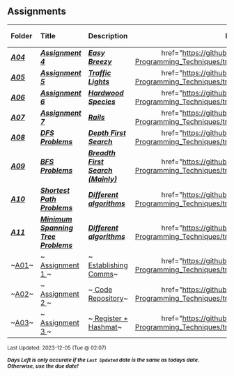 ## Assignments

| Folder | Title | Description | Due | Due Date | Days Left<sup>*</sup> |
|:------|:------|:------|:-----:|:-----:|-----|
| ***<a href="https://github.com/rugbyprof/4883-Programming_Techniques/tree/master/Assignments/A04">A04</a>*** | ***<a href="https://github.com/rugbyprof/4883-Programming_Techniques/tree/master/Assignments/A04"> Assignment 4  </a>*** | ***<a href="https://github.com/rugbyprof/4883-Programming_Techniques/tree/master/Assignments/A04"> Easy Breezy</a>*** | href="https://github.com/rugbyprof/4883-Programming_Techniques/tree/master/Assignments/A04"> | ***<a href="https://github.com/rugbyprof/4883-Programming_Techniques/tree/master/Assignments/A04">Dec 8th</a>*** | 3 |
| ***<a href="https://github.com/rugbyprof/4883-Programming_Techniques/tree/master/Assignments/A05">A05</a>*** | ***<a href="https://github.com/rugbyprof/4883-Programming_Techniques/tree/master/Assignments/A05"> Assignment 5 </a>*** | ***<a href="https://github.com/rugbyprof/4883-Programming_Techniques/tree/master/Assignments/A05"> Traffic Lights</a>*** | href="https://github.com/rugbyprof/4883-Programming_Techniques/tree/master/Assignments/A05"> | ***<a href="https://github.com/rugbyprof/4883-Programming_Techniques/tree/master/Assignments/A05">Dec 8th</a>*** | 3 |
| ***<a href="https://github.com/rugbyprof/4883-Programming_Techniques/tree/master/Assignments/A06">A06</a>*** | ***<a href="https://github.com/rugbyprof/4883-Programming_Techniques/tree/master/Assignments/A06"> Assignment 6 </a>*** | ***<a href="https://github.com/rugbyprof/4883-Programming_Techniques/tree/master/Assignments/A06"> Hardwood Species</a>*** | href="https://github.com/rugbyprof/4883-Programming_Techniques/tree/master/Assignments/A06"> | ***<a href="https://github.com/rugbyprof/4883-Programming_Techniques/tree/master/Assignments/A06">Dec 8th</a>*** | 3 |
| ***<a href="https://github.com/rugbyprof/4883-Programming_Techniques/tree/master/Assignments/A07">A07</a>*** | ***<a href="https://github.com/rugbyprof/4883-Programming_Techniques/tree/master/Assignments/A07"> Assignment 7 </a>*** | ***<a href="https://github.com/rugbyprof/4883-Programming_Techniques/tree/master/Assignments/A07"> Rails</a>*** | href="https://github.com/rugbyprof/4883-Programming_Techniques/tree/master/Assignments/A07"> | ***<a href="https://github.com/rugbyprof/4883-Programming_Techniques/tree/master/Assignments/A07">Dec 8th</a>*** | 3 |
| ***<a href="https://github.com/rugbyprof/4883-Programming_Techniques/tree/master/Assignments/A08">A08</a>*** | ***<a href="https://github.com/rugbyprof/4883-Programming_Techniques/tree/master/Assignments/A08"> DFS Problems </a>*** | ***<a href="https://github.com/rugbyprof/4883-Programming_Techniques/tree/master/Assignments/A08"> Depth First Search</a>*** | href="https://github.com/rugbyprof/4883-Programming_Techniques/tree/master/Assignments/A08"> | ***<a href="https://github.com/rugbyprof/4883-Programming_Techniques/tree/master/Assignments/A08">Dec 8th</a>*** | 3 |
| ***<a href="https://github.com/rugbyprof/4883-Programming_Techniques/tree/master/Assignments/A09">A09</a>*** | ***<a href="https://github.com/rugbyprof/4883-Programming_Techniques/tree/master/Assignments/A09"> BFS Problems </a>*** | ***<a href="https://github.com/rugbyprof/4883-Programming_Techniques/tree/master/Assignments/A09"> Breadth First Search (Mainly)</a>*** | href="https://github.com/rugbyprof/4883-Programming_Techniques/tree/master/Assignments/A09"> | ***<a href="https://github.com/rugbyprof/4883-Programming_Techniques/tree/master/Assignments/A09">Dec 8th</a>*** | 3 |
| ***<a href="https://github.com/rugbyprof/4883-Programming_Techniques/tree/master/Assignments/A10">A10</a>*** | ***<a href="https://github.com/rugbyprof/4883-Programming_Techniques/tree/master/Assignments/A10"> Shortest Path Problems </a>*** | ***<a href="https://github.com/rugbyprof/4883-Programming_Techniques/tree/master/Assignments/A10"> Different algorithms</a>*** | href="https://github.com/rugbyprof/4883-Programming_Techniques/tree/master/Assignments/A10"> | ***<a href="https://github.com/rugbyprof/4883-Programming_Techniques/tree/master/Assignments/A10">Dec 8th</a>*** | 3 |
| ***<a href="https://github.com/rugbyprof/4883-Programming_Techniques/tree/master/Assignments/A11">A11</a>*** | ***<a href="https://github.com/rugbyprof/4883-Programming_Techniques/tree/master/Assignments/A11"> Minimum Spanning Tree Problems </a>*** | ***<a href="https://github.com/rugbyprof/4883-Programming_Techniques/tree/master/Assignments/A11"> Different algorithms</a>*** | href="https://github.com/rugbyprof/4883-Programming_Techniques/tree/master/Assignments/A11"> | ***<a href="https://github.com/rugbyprof/4883-Programming_Techniques/tree/master/Assignments/A11">Dec 8th</a>*** | 3 |
| ~<a href="https://github.com/rugbyprof/4883-Programming_Techniques/tree/master/Assignments/A01">A01</a>~ | ~<a href="https://github.com/rugbyprof/4883-Programming_Techniques/tree/master/Assignments/A01"> Assignment 1 </a>~ | ~<a href="https://github.com/rugbyprof/4883-Programming_Techniques/tree/master/Assignments/A01"> Establishing Comms</a>~ | href="https://github.com/rugbyprof/4883-Programming_Techniques/tree/master/Assignments/A01"> | ~<a href="https://github.com/rugbyprof/4883-Programming_Techniques/tree/master/Assignments/A01">Sep 1st</a>~ | ---- |
| ~<a href="https://github.com/rugbyprof/4883-Programming_Techniques/tree/master/Assignments/A02">A02</a>~ | ~<a href="https://github.com/rugbyprof/4883-Programming_Techniques/tree/master/Assignments/A02"> Assignment 2 </a>~ | ~<a href="https://github.com/rugbyprof/4883-Programming_Techniques/tree/master/Assignments/A02"> Code Repository</a>~ | href="https://github.com/rugbyprof/4883-Programming_Techniques/tree/master/Assignments/A02"> | ~<a href="https://github.com/rugbyprof/4883-Programming_Techniques/tree/master/Assignments/A02">Sep 1st</a>~ | ---- |
| ~<a href="https://github.com/rugbyprof/4883-Programming_Techniques/tree/master/Assignments/A03">A03</a>~ | ~<a href="https://github.com/rugbyprof/4883-Programming_Techniques/tree/master/Assignments/A03"> Assignment 3 </a>~ | ~<a href="https://github.com/rugbyprof/4883-Programming_Techniques/tree/master/Assignments/A03"> Register + Hashmat</a>~ | href="https://github.com/rugbyprof/4883-Programming_Techniques/tree/master/Assignments/A03"> | ~<a href="https://github.com/rugbyprof/4883-Programming_Techniques/tree/master/Assignments/A03">Sep 4th</a>~ | ---- |

<sup>Last Updated: 2023-12-05 (Tue @ 02:07)</sup> 

<sup>***Days Left is only accurate if the `Last Updated` date is the same as todays date. Otherwise, use the due date!***</sup> 